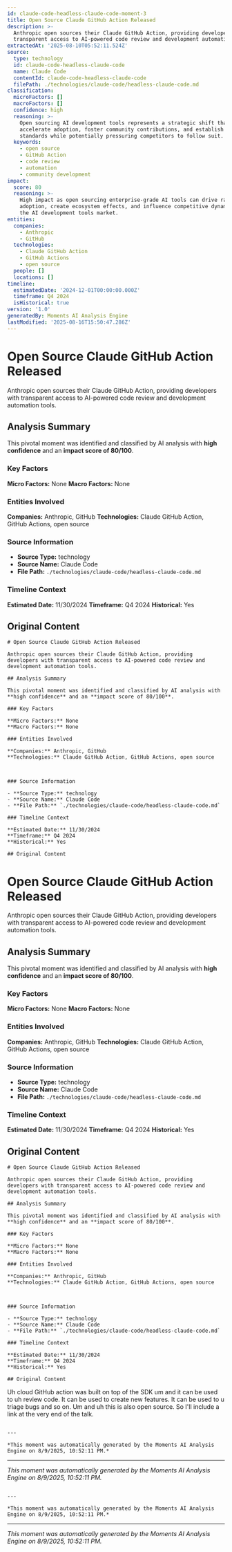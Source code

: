 ```yaml
---
id: claude-code-headless-claude-code-moment-3
title: Open Source Claude GitHub Action Released
description: >-
  Anthropic open sources their Claude GitHub Action, providing developers with
  transparent access to AI-powered code review and development automation tools.
extractedAt: '2025-08-10T05:52:11.524Z'
source:
  type: technology
  id: claude-code-headless-claude-code
  name: Claude Code
  contentId: claude-code-headless-claude-code
  filePath: ./technologies/claude-code/headless-claude-code.md
classification:
  microFactors: []
  macroFactors: []
  confidence: high
  reasoning: >-
    Open sourcing AI development tools represents a strategic shift that could
    accelerate adoption, foster community contributions, and establish industry
    standards while potentially pressuring competitors to follow suit.
  keywords:
    - open source
    - GitHub Action
    - code review
    - automation
    - community development
impact:
  score: 80
  reasoning: >-
    High impact as open sourcing enterprise-grade AI tools can drive rapid
    adoption, create ecosystem effects, and influence competitive dynamics in
    the AI development tools market.
entities:
  companies:
    - Anthropic
    - GitHub
  technologies:
    - Claude GitHub Action
    - GitHub Actions
    - open source
  people: []
  locations: []
timeline:
  estimatedDate: '2024-12-01T00:00:00.000Z'
  timeframe: Q4 2024
  isHistorical: true
version: '1.0'
generatedBy: Moments AI Analysis Engine
lastModified: '2025-08-16T15:50:47.286Z'
---
```

# Open Source Claude GitHub Action Released

Anthropic open sources their Claude GitHub Action, providing developers with transparent access to AI-powered code review and development automation tools.

## Analysis Summary

This pivotal moment was identified and classified by AI analysis with **high confidence** and an **impact score of 80/100**.

### Key Factors

**Micro Factors:** None
**Macro Factors:** None

### Entities Involved

**Companies:** Anthropic, GitHub
**Technologies:** Claude GitHub Action, GitHub Actions, open source



### Source Information

- **Source Type:** technology
- **Source Name:** Claude Code
- **File Path:** `./technologies/claude-code/headless-claude-code.md`

### Timeline Context

**Estimated Date:** 11/30/2024
**Timeframe:** Q4 2024
**Historical:** Yes

## Original Content

```
# Open Source Claude GitHub Action Released

Anthropic open sources their Claude GitHub Action, providing developers with transparent access to AI-powered code review and development automation tools.

## Analysis Summary

This pivotal moment was identified and classified by AI analysis with **high confidence** and an **impact score of 80/100**.

### Key Factors

**Micro Factors:** None
**Macro Factors:** None

### Entities Involved

**Companies:** Anthropic, GitHub
**Technologies:** Claude GitHub Action, GitHub Actions, open source



### Source Information

- **Source Type:** technology
- **Source Name:** Claude Code
- **File Path:** `./technologies/claude-code/headless-claude-code.md`

### Timeline Context

**Estimated Date:** 11/30/2024
**Timeframe:** Q4 2024
**Historical:** Yes

## Original Content

```
# Open Source Claude GitHub Action Released

Anthropic open sources their Claude GitHub Action, providing developers with transparent access to AI-powered code review and development automation tools.

## Analysis Summary

This pivotal moment was identified and classified by AI analysis with **high confidence** and an **impact score of 80/100**.

### Key Factors

**Micro Factors:** None
**Macro Factors:** None

### Entities Involved

**Companies:** Anthropic, GitHub
**Technologies:** Claude GitHub Action, GitHub Actions, open source



### Source Information

- **Source Type:** technology
- **Source Name:** Claude Code
- **File Path:** `./technologies/claude-code/headless-claude-code.md`

### Timeline Context

**Estimated Date:** 11/30/2024
**Timeframe:** Q4 2024
**Historical:** Yes

## Original Content

```
# Open Source Claude GitHub Action Released

Anthropic open sources their Claude GitHub Action, providing developers with transparent access to AI-powered code review and development automation tools.

## Analysis Summary

This pivotal moment was identified and classified by AI analysis with **high confidence** and an **impact score of 80/100**.

### Key Factors

**Micro Factors:** None
**Macro Factors:** None

### Entities Involved

**Companies:** Anthropic, GitHub
**Technologies:** Claude GitHub Action, GitHub Actions, open source



### Source Information

- **Source Type:** technology
- **Source Name:** Claude Code
- **File Path:** `./technologies/claude-code/headless-claude-code.md`

### Timeline Context

**Estimated Date:** 11/30/2024
**Timeframe:** Q4 2024
**Historical:** Yes

## Original Content

```
Uh cloud GitHub action was built on top of the SDK um and it can be used to uh review code. It can be used to create new features. It can be used to u triage bugs and so on. Um and uh this is also open source. So I'll include a link at the very end of the talk.
```

---

*This moment was automatically generated by the Moments AI Analysis Engine on 8/9/2025, 10:52:11 PM.*

```

---

*This moment was automatically generated by the Moments AI Analysis Engine on 8/9/2025, 10:52:11 PM.*

```

---

*This moment was automatically generated by the Moments AI Analysis Engine on 8/9/2025, 10:52:11 PM.*

```

---

*This moment was automatically generated by the Moments AI Analysis Engine on 8/9/2025, 10:52:11 PM.*
